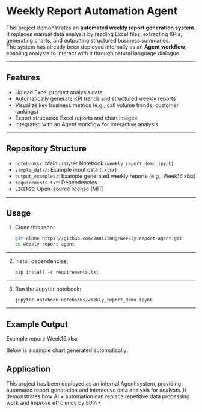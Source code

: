 # Weekly Report Automation Agent

This project demonstrates an **automated weekly report generation system**.  
It replaces manual data analysis by reading Excel files, extracting KPIs, generating charts, and outputting structured business summaries.  
The system has already been deployed internally as an **Agent workflow**, enabling analysts to interact with it through natural language dialogue.

---

## Features
- Upload Excel product analysis data
- Automatically generate KPI trends and structured weekly reports
- Visualize key business metrics (e.g., call volume trends, customer rankings)
- Export structured Excel reports and chart images
- Integrated with an Agent workflow for interactive analysis

---

## Repository Structure
- `notebooks/`: Main Jupyter Notebook (`weekly_report_demo.ipynb`)
- `sample_data/`: Example input data (`.xlsx`)
- `output_examples/`: Example generated weekly reports (e.g., Week16.xlsx)
- `requirements.txt`: Dependencies
- `LICENSE`: Open-source license (MIT)

---

## Usage
1. Clone this repo:
   ```bash
   git clone https://github.com/JaniJiang/weekly-report-agent.git
   cd weekly-report-agent

---

2. Install dependencies:
   ```
   pip install -r requirements.txt

---

3. Run the Jupyter notebook:
   ```
   jupyter notebook notebooks/weekly_report_demo.ipynb

---

## Example Output

Example report: Week16.xlsx

Below is a sample chart generated automatically:

## Application

This project has been deployed as an internal Agent system, providing automated report generation and interactive data analysis for analysts.
It demonstrates how AI + automation can replace repetitive data processing work and improve efficiency by 80%+


   
